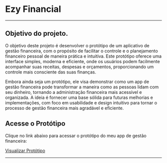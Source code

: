 # Ezy Financial

---
## Objetivo do projeto. 
O objetivo deste projeto é desenvolver o protótipo de um aplicativo de gestão financeira, com o propósito de facilitar o controle e o planejamento financeiro pessoal de maneira prática e intuitiva. Este protótipo oferece uma interface simples, moderna e eficiente, onde os usuários podem facilmente acompanhar suas receitas, despesas e orçamentos, proporcionando um controle mais consciente das suas finanças.

Embora ainda seja um protótipo, ele visa demonstrar como um app de gestão financeira pode transformar a maneira como as pessoas lidam com seu dinheiro, tornando a administração financeira mais acessível e organizada. A ideia é fornecer uma base sólida para futuras melhorias e implementações, com foco em usabilidade e design intuitivo para tornar o processo de gestão financeira mais agradável e eficiente.
## Acesse o Protótipo

Clique no link abaixo para acessar o protótipo do meu app de gestão financeira:

[Visualizar Protótipo ](https://www.figma.com/proto/SseqyFAXoh58zAFRoqYEYg/Untitled?node-id=1-2&p=f&t=nswQUPxc5iDVotFt-1&scaling=scale-down&content-scaling=fixed&page-id=0%3A1&starting-point-node-id=1%3A2)

---

